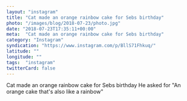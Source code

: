 ```yaml
---
layout: "instagram"
title: "Cat made an orange rainbow cake for Sebs birthday"
photo: "/images/blog/2018-07-23/photo.jpg"
date: "2018-07-23T17:35:11+00:00"
meta:  "Cat made an orange rainbow cake for Sebs birthday"
category: "Instagram"
syndication: "https://www.instagram.com/p/BllS71Fhkuq/"
latitude: ""
longitude: ""
tags:  "instagram"
twitterCard: false
---
```

Cat made an orange rainbow cake for Sebs birthday
He asked for "An orange cake that's also like a rainbow"
